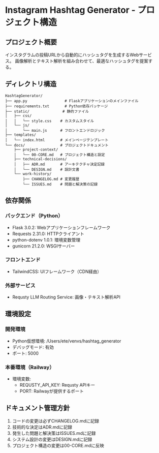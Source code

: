 # Instagram Hashtag Generator - プロジェクト構造

## プロジェクト概要
インスタグラムの投稿URLから自動的にハッシュタグを生成するWebサービス。
画像解析とテキスト解析を組み合わせて、最適なハッシュタグを提案する。

## ディレクトリ構造
```
HashtagGenerator/
├── app.py                 # Flaskアプリケーションのメインファイル
├── requirements.txt       # Python依存パッケージ
├── static/               # 静的ファイル
│   ├── css/
│   │   └── style.css    # カスタムスタイル
│   └── js/
│       └── main.js      # フロントエンドロジック
├── templates/
│   └── index.html       # メインページテンプレート
└── docs/                # プロジェクトドキュメント
    ├── project-context/
    │   └── 00-CORE.md   # プロジェクト構造と設定
    ├── technical-decisions/
    │   ├── ADR.md       # アーキテクチャ決定記録
    │   └── DESIGN.md    # 設計文書
    └── work-history/
        ├── CHANGELOG.md # 変更履歴
        └── ISSUES.md    # 問題と解決策の記録
```

## 依存関係
### バックエンド（Python）
- Flask 3.0.2: Webアプリケーションフレームワーク
- Requests 2.31.0: HTTPクライアント
- python-dotenv 1.0.1: 環境変数管理
- gunicorn 21.2.0: WSGIサーバー

### フロントエンド
- TailwindCSS: UIフレームワーク（CDN経由）

### 外部サービス
- Requsty LLM Routing Service: 画像・テキスト解析API

## 環境設定
### 開発環境
- Python仮想環境: /Users/ete/venvs/hashtag_generator
- デバッグモード: 有効
- ポート: 5000

### 本番環境（Railway）
- 環境変数:
  - REQUSTY_API_KEY: Requsty APIキー
  - PORT: Railwayが提供するポート

## ドキュメント管理方針
1. コードの変更は必ずCHANGELOG.mdに記録
2. 技術的な決定はADR.mdに記録
3. 発生した問題と解決策はISSUES.mdに記録
4. システム設計の変更はDESIGN.mdに記録
5. プロジェクト構造の変更は00-CORE.mdに反映